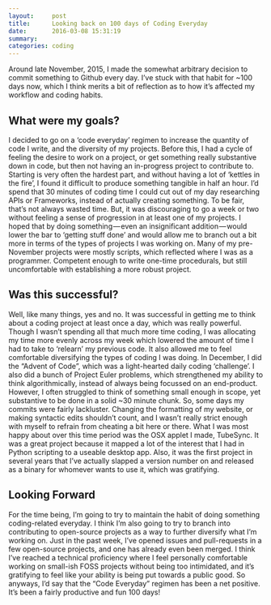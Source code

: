 ```yaml
---
layout:     post
title:      Looking back on 100 days of Coding Everyday
date:       2016-03-08 15:31:19
summary:    
categories: coding
---
```


Around late November, 2015, I made the somewhat arbitrary decision to commit something to Github every day. I’ve stuck with that habit for ~100 days now, which I think merits a bit of reflection as to how it’s affected my workflow and coding habits.

## What were my goals?
I decided to go on a ‘code everyday’ regimen to increase the quantity of code I write, and the diversity of my projects. Before this, I had a cycle of feeling the desire to work on a project, or get something really substantive down in code, but then not having an in-progress project to contribute to. Starting is very often the hardest part, and without having a lot of ‘kettles in the fire’, I found it difficult to produce something tangible in half an hour.
I’d spend that 30 minutes of coding time I could cut out of my day researching APIs or Frameworks, instead of actually creating something. To be fair, that’s not always wasted time. But, it was discouraging to go a week or two without feeling a sense of progression in at least one of my projects.
I hoped that by doing something — even an insignificant addition — would lower the bar to ‘getting stuff done’ and would allow me to branch out a bit more in terms of the types of projects I was working on. Many of my pre-November projects were mostly scripts, which reflected where I was as a programmer. Competent enough to write one-time procedurals, but still uncomfortable with establishing a more robust project.

## Was this successful?

Well, like many things, yes and no. It was successful in getting me to think about a coding project at least once a day, which was really powerful. Though I wasn’t spending all that much more time coding, I was allocating my time more evenly across my week which lowered the amount of time I had to take to ‘relearn’ my previous code.
It also allowed me to feel comfortable diversifying the types of coding I was doing. In December, I did the “Advent of Code”, which was a light-hearted daily coding ‘challenge’. I also did a bunch of Project Euler problems, which strengthened my ability to think algorithmically, instead of always being focussed on an end-product.
However, I often struggled to think of something small enough in scope, yet substantive to be done in a solid ~30 minute chunk. So, some days my commits were fairly lackluster.
Changing the formatting of my website, or making syntactic edits shouldn’t count, and I wasn’t really strict enough with myself to refrain from cheating a bit here or there.
What I was most happy about over this time period was the OSX applet I made, TubeSync. It was a great project because it mapped a lot of the interest that I had in Python scripting to a useable desktop app. Also, it was the first project in several years that I’ve actually slapped a version number on and released as a binary for whomever wants to use it, which was gratifying.

## Looking Forward
For the time being, I’m going to try to maintain the habit of doing something coding-related everyday. I think I’m also going to try to branch into contributing to open-source projects as a way to further diversify what I’m working on.
Just in the past week, I’ve opened issues and pull-requests in a few open-source projects, and one has already even been merged. I think I’ve reached a technical proficiency where I feel personally comfortable working on small-ish FOSS projects without being too intimidated, and it’s gratifying to feel like your ability is being put towards a public good.
So anyways, I’d say that the “Code Everyday” regimen has been a net positive. It’s been a fairly productive and fun 100 days!
